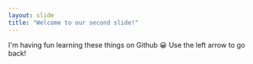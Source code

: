 ```yaml
---
layout: slide
title: "Welcome to our second slide!"
---
```

I'm having fun learning these things on Github :grinning:
Use the left arrow to go back!
